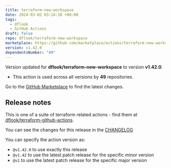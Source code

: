 ```yaml
---
title: terraform-new-workspace
date: 2024-03-02 03:24:10 +00:00
tags:
  - dflook
  - GitHub Actions
draft: false
repo: dflook/terraform-new-workspace
marketplace: https://github.com/marketplace/actions/terraform-new-workspace
version: v1.42.0
dependentsNumber: "49"
---
```



Version updated for **dflook/terraform-new-workspace** to version **v1.42.0**.
- This action is used across all versions by **49** repositories.

Go to the [GitHub Marketplace](https://github.com/marketplace/actions/terraform-new-workspace) to find the latest changes.

## Release notes

This is one of a suite of terraform related actions - find them at [dflook/terraform-github-actions](https://github.com/dflook/terraform-github-actions).

You can see the changes for this release in the [CHANGELOG](https://github.com/dflook/terraform-github-actions/blob/main/CHANGELOG.md)

You can specify the action version as:

- `@v1.42.0` to use exactly this release
- `@v1.42` to use the latest patch release for the specific minor version
- `@v1` to use the latest patch release for the specific major version

